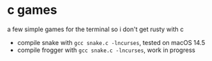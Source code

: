 # c games

a few simple games for the terminal so i don't get rusty with c

- compile snake with `gcc snake.c -lncurses`, tested on macOS 14.5
- compile frogger with `gcc snake.c -lncurses`, work in progress
